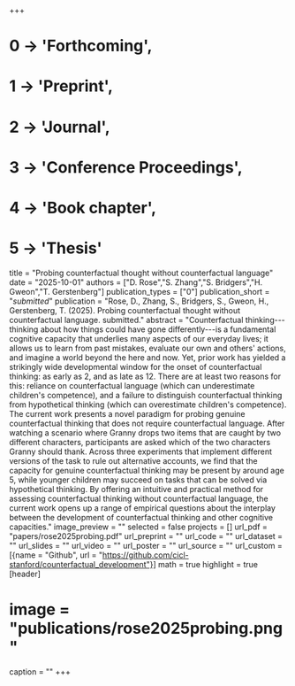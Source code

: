 +++
# 0 -> 'Forthcoming',
# 1 -> 'Preprint',
# 2 -> 'Journal',
# 3 -> 'Conference Proceedings',
# 4 -> 'Book chapter',
# 5 -> 'Thesis'

title = "Probing counterfactual thought without counterfactual language"
date = "2025-10-01"
authors = ["D. Rose","S. Zhang","S. Bridgers","H. Gweon","T. Gerstenberg"]
publication_types = ["0"]
publication_short = "_submitted_"
publication = "Rose, D., Zhang, S., Bridgers, S., Gweon, H., Gerstenberg, T. (2025). Probing counterfactual thought without counterfactual language. submitted."
abstract = "Counterfactual thinking---thinking about how things could have gone differently---is a fundamental cognitive capacity that underlies many aspects of our everyday lives; it allows us to learn from past mistakes, evaluate our own and others' actions, and imagine a world beyond the here and now. Yet, prior work has yielded a strikingly wide developmental window for the onset of counterfactual thinking: as early as 2, and as late as 12. There are at least two reasons for this: reliance on counterfactual language (which can underestimate children's competence), and a failure to distinguish counterfactual thinking from hypothetical thinking (which can overestimate children's competence). The current work presents a novel paradigm for probing genuine counterfactual thinking that does not require counterfactual language. After watching a scenario where Granny drops two items that are caught by two different characters, participants are asked which of the two characters Granny should thank. Across three experiments that implement different versions of the task to rule out alternative accounts, we find that the capacity for genuine counterfactual thinking may be present by around age 5, while younger children may succeed on tasks that can be solved via hypothetical thinking. By offering an intuitive and practical method for assessing counterfactual thinking without counterfactual language, the current work opens up a range of empirical questions about the interplay between the development of counterfactual thinking and other cognitive capacities."
image_preview = ""
selected = false
projects = []
url_pdf = "papers/rose2025probing.pdf"
url_preprint = ""
url_code = ""
url_dataset = ""
url_slides = ""
url_video = ""
url_poster = ""
url_source = ""
url_custom = [{name = "Github", url = "https://github.com/cicl-stanford/counterfactual_development"}]
math = true
highlight = true
[header]
# image = "publications/rose2025probing.png"
caption = ""
+++